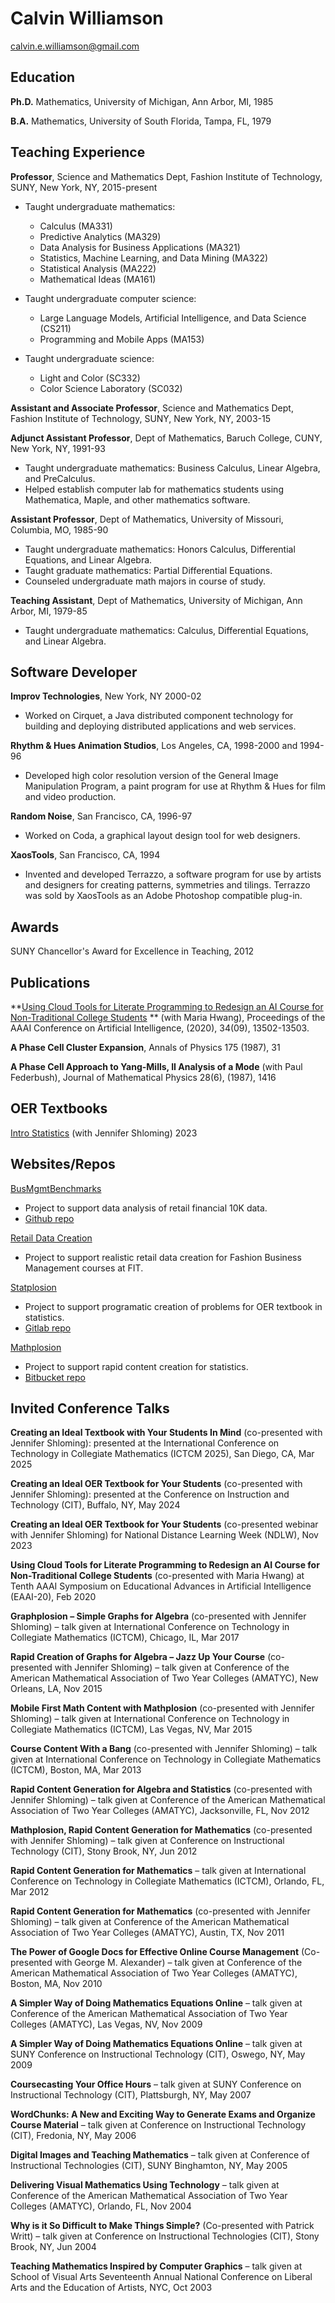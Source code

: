 # Calvin Williamson
calvin.e.williamson@gmail.com

## Education

**Ph.D.** Mathematics, University of Michigan, Ann Arbor, MI, 1985

**B.A.** Mathematics, University of South Florida, Tampa, FL, 1979

## Teaching Experience

**Professor**, Science and Mathematics Dept, Fashion Institute of Technology, SUNY, New York, NY, 2015-present

- Taught undergraduate mathematics: 
  - Calculus (MA331)
  - Predictive Analytics (MA329) 
  - Data Analysis for Business Applications (MA321) 
  - Statistics, Machine Learning, and Data Mining (MA322) 
  - Statistical Analysis (MA222) 
  - Mathematical Ideas (MA161) 

- Taught undergraduate computer science: 
  - Large Language Models, Artificial Intelligence, and Data Science (CS211) 
  - Programming and Mobile Apps (MA153) 

- Taught undergraduate science: 
  - Light and Color (SC332) 
  - Color Science Laboratory (SC032)

**Assistant and Associate Professor**, Science and Mathematics Dept, Fashion Institute of Technology, SUNY, New York, NY, 2003-15

**Adjunct Assistant Professor**, Dept of Mathematics, Baruch College, CUNY, New York, NY, 1991-93

- Taught undergraduate mathematics: Business Calculus, Linear Algebra, and PreCalculus.
- Helped establish computer lab for mathematics students using Mathematica, Maple, and other mathematics software.

**Assistant Professor**, Dept of Mathematics, University of Missouri, Columbia, MO, 1985-90

- Taught undergraduate mathematics: Honors Calculus, Differential Equations, and Linear Algebra.
- Taught graduate mathematics: Partial Differential Equations.
- Counseled undergraduate math majors in course of study.

**Teaching Assistant**, Dept of Mathematics, University of Michigan, Ann Arbor, MI, 1979-85

- Taught undergraduate mathematics: Calculus, Differential Equations, and Linear Algebra.

## Software Developer

**Improv Technologies**, New York, NY 2000-02

- Worked on Cirquet, a Java distributed component technology for building and deploying distributed applications and web services.

**Rhythm & Hues Animation Studios**, Los Angeles, CA, 1998-2000 and 1994-96

- Developed high color resolution version of the General Image Manipulation Program, a paint program for use at Rhythm & Hues for film and video production.

**Random Noise**, San Francisco, CA, 1996-97

- Worked on Coda, a graphical layout design tool for web designers.

**XaosTools**, San Francisco, CA, 1994

- Invented and developed Terrazzo, a software program for use by artists and designers for creating patterns, symmetries and tilings. Terrazzo was sold by XaosTools as an Adobe Photoshop compatible plug-in.

## Awards

SUNY Chancellor's Award for Excellence in Teaching, 2012

## Publications

**[Using Cloud Tools for Literate Programming to Redesign an AI Course for Non-Traditional College Students](https://doi.org/10.1609/aaai.v34i09.7069) ** (with Maria Hwang), Proceedings of the AAAI Conference on Artificial Intelligence, (2020), 34(09), 13502-13503.

**A Phase Cell Cluster Expansion**, Annals of Physics 175 (1987), 31

**A Phase Cell Approach to Yang-Mills, II Analysis of a Mode** (with Paul Federbush), Journal of Mathematical Physics 28(6), (1987), 1416

## OER Textbooks 

[Intro Statistics](https://calvinw.github.io/intro-statistics-quarto/) (with Jennifer Shloming) 2023 

## Websites/Repos

[BusMgmtBenchmarks](https://calvinw.github.io/BusMgmtBenchmarks/company_to_company.html)

- Project to support data analysis of retail financial 10K data. 
- [Github repo](https://github.com/calvinw/BusMgmtBenchmarks)

[Retail Data Creation](https://gitlab.com/calvinw/retail-data-creation)

- Project to support realistic retail data creation for Fashion Business Management courses at FIT. 

[Statplosion](https://statplosion-api-x5isouofzq-uk.a.run.app/problems)

- Project to support programatic creation of problems for OER textbook in statistics.
- [Gitlab repo](https://gitlab.com/mathplosion/statplosion-problems.git)

[Mathplosion](http://mathplosion.com) 

- Project to support rapid content creation for statistics. 
- [Bitbucket repo](https://bitbucket.org/calvinw/mathplosion)

## Invited Conference Talks

**Creating an Ideal Textbook with Your Students In Mind** (co-presented with Jennifer Shloming): presented at the International Conference on Technology in Collegiate Mathematics (ICTCM 2025), San Diego, CA, Mar 2025

**Creating an Ideal OER Textbook for Your Students** (co-presented with Jennifer Shloming): presented at the Conference on Instruction and Technology (CIT), Buffalo, NY, May 2024

**Creating an Ideal OER Textbook for Your Students** (co-presented webinar with Jennifer Shloming) for National Distance Learning Week (NDLW), Nov 2023

**Using Cloud Tools for Literate Programming to Redesign an AI Course for Non-Traditional College Students** (co-presented with Maria Hwang) at Tenth AAAI Symposium on Educational Advances in Artificial Intelligence (EAAI-20), Feb 2020

**Graphplosion – Simple Graphs for Algebra** (co-presented with Jennifer Shloming) – talk given at International Conference on Technology in Collegiate Mathematics (ICTCM), Chicago, IL, Mar 2017

**Rapid Creation of Graphs for Algebra – Jazz Up Your Course** (co-presented with Jennifer Shloming) – talk given at Conference of the American Mathematical Association of Two Year Colleges (AMATYC), New Orleans, LA, Nov 2015

**Mobile First Math Content with Mathplosion** (co-presented with Jennifer Shloming) – talk given at International Conference on Technology in Collegiate Mathematics (ICTCM), Las Vegas, NV, Mar 2015

**Course Content With a Bang** (co-presented with Jennifer Shloming) – talk given at International Conference on Technology in Collegiate Mathematics (ICTCM), Boston, MA, Mar 2013

**Rapid Content Generation for Algebra and Statistics** (co-presented with Jennifer Shloming) – talk given at Conference of the American Mathematical Association of Two Year Colleges (AMATYC), Jacksonville, FL, Nov 2012

**Mathplosion, Rapid Content Generation for Mathematics** (co-presented with Jennifer Shloming) – talk given at Conference on Instructional Technology (CIT), Stony Brook, NY, Jun 2012

**Rapid Content Generation for Mathematics** – talk given at International Conference on Technology in Collegiate Mathematics (ICTCM), Orlando, FL, Mar 2012

**Rapid Content Generation for Mathematics** (co-presented with Jennifer Shloming) – talk given at Conference of the American Mathematical Association of Two Year Colleges (AMATYC), Austin, TX, Nov 2011

**The Power of Google Docs for Effective Online Course Management** (Co-presented with George M. Alexander) – talk given at Conference of the American Mathematical Association of Two Year Colleges (AMATYC), Boston, MA, Nov 2010

**A Simpler Way of Doing Mathematics Equations Online** – talk given at Conference of the American Mathematical Association of Two Year Colleges (AMATYC), Las Vegas, NV, Nov 2009

**A Simpler Way of Doing Mathematics Equations Online** – talk given at SUNY Conference on Instructional Technology (CIT), Oswego, NY, May 2009

**Coursecasting Your Office Hours** – talk given at SUNY Conference on Instructional Technology (CIT), Plattsburgh, NY, May 2007

**WordChunks: A New and Exciting Way to Generate Exams and Organize Course Material** – talk given at Conference on Instructional Technology (CIT), Fredonia, NY, May 2006

**Digital Images and Teaching Mathematics** – talk given at Conference of Instructional Technologies (CIT), SUNY Binghamton, NY, May 2005

**Delivering Visual Mathematics Using Technology** – talk given at Conference of the American Mathematical Association of Two Year Colleges (AMATYC), Orlando, FL, Nov 2004

**Why is it So Difficult to Make Things Simple?** (Co-presented with Patrick Writt) – talk given at Conference on Instructional Technologies (CIT), Stony Brook, NY, Jun 2004

**Teaching Mathematics Inspired by Computer Graphics** – talk given at School of Visual Arts Seventeenth Annual National Conference on Liberal Arts and the Education of Artists, NYC, Oct 2003
